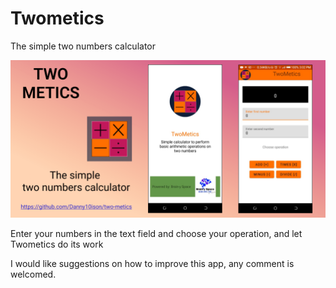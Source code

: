 # Twometics

The simple two numbers calculator

![app ui](twometicsui.png)


Enter your numbers in the text field and choose your operation, and let Twometics do its work

I would like suggestions on how to improve this app, any comment is welcomed.